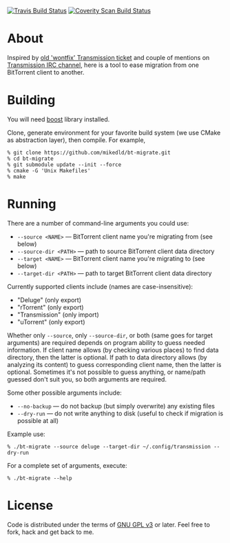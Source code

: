[![Travis Build Status](https://travis-ci.org/mikedld/bt-migrate.svg?branch=master)](https://travis-ci.org/mikedld/bt-migrate)
[![Coverity Scan Build Status](https://scan.coverity.com/projects/7775/badge.svg)](https://scan.coverity.com/projects/mikedld-bt-migrate)

About
==========

Inspired by [old 'wontfix' Transmission ticket](https://trac.transmissionbt.com/ticket/2642) and couple of mentions on [Transmission IRC channel](irc://irc.freenode.net/transmission), here is a tool to ease migration from one BitTorrent client to another.

Building
========

You will need [boost](http://www.boost.org/) library installed.

Clone, generate environment for your favorite build system (we use CMake as abstraction layer), then compile. For example,

    % git clone https://github.com/mikedld/bt-migrate.git
    % cd bt-migrate
    % git submodule update --init --force
    % cmake -G 'Unix Makefiles'
    % make

Running
=======

There are a number of command-line arguments you could use:
  * `--source <NAME>` — BitTorrent client name you're migrating from (see below)
  * `--source-dir <PATH>` — path to source BitTorrent client data directory
  * `--target <NAME>` — BitTorrent client name you're migrating to (see below)
  * `--target-dir <PATH>` — path to target BitTorrent client data directory

Currently supported clients include (names are case-insensitive):
  * "Deluge" (only export)
  * "rTorrent" (only export)
  * "Transmission" (only import)
  * "uTorrent" (only export)

Whether only `--source`, only `--source-dir`, or both (same goes for target arguments) are required depends on program ability to guess needed information. If client name allows (by checking various places) to find data directory, then the latter is optional. If path to data directory allows (by analyzing its content) to guess corresponding client name, then the latter is optional. Sometimes it's not possible to guess anything, or name/path guessed don't suit you, so both arguments are required.

Some other possible arguments include:
  * `--no-backup` — do not backup (but simply overwrite) any existing files
  * `--dry-run` — do not write anything to disk (useful to check if migration is possible at all)

Example use:

    % ./bt-migrate --source deluge --target-dir ~/.config/transmission --dry-run

For a complete set of arguments, execute:

    % ./bt-migrate --help

License
=======

Code is distributed under the terms of [GNU GPL v3](https://gnu.org/licenses/gpl.html) or later. Feel free to fork, hack and get back to me.
